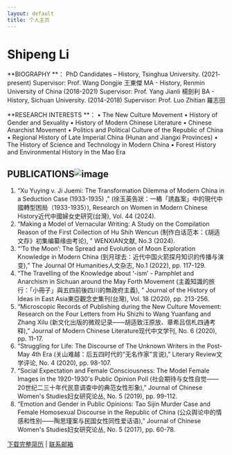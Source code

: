 ```yaml
---
layout: default
title: 个人主页
---
```


# Shipeng Li
**BIOGRAPHY
**：
PhD Candidates – History, Tsinghua University. (2021- present)        Supervisor: Prof. Wang Dongjie 王東傑
MA - History, Renmin University of China (2018-2021)              Supervisor: Prof. Yang Jianli 楊劍利
BA - History, Sichuan University. (2014-2018)                      Supervisor: Prof. Luo Zhitian 羅志田


**RESEARCH INTERESTS
**：
•	The New Culture Movement
•	History of Gender and Sexuality 
•	History of Modern Chinese Literature
•	Chinese Anarchist Movement
•	Politics and Political Culture of the Republic of China
•	Regional History of Late Imperial China (Hunan and Jiangxi Provinces)
•	The History of Science and Technology in Modern China
•	Forest History and Environmental History in the Mao Era


## PUBLICATIONS![image](https://github.com/user-attachments/assets/88a2d886-90ef-4fa2-aee1-0f270a597fd7)
1.	“Xu Yuying v. Ji Juemi: The Transformation Dilemma of Modern China in a Seduction Case (1933-1935) ,” (徐玉英告狀：一樁「誘姦案」中的現代中國轉型困局（1933-1935）), Research on Women in Modern Chinese History近代中國婦女史研究(台灣), Vol. 44 (2024). 
2.	“Making a Model of Vernacular Writing: A Study on the Compilation Reason of the First Collection of Hu Shih Wencun (制作白话范本：《胡适文存》初集编纂缘由考论), ” WENXIAN文献, No.3 (2024). 
3.	“‘To the Moon’: The Spread and Evolution of Moon Exploration Knowledge in Modern China (到月球去：近代中国火箭探月知识的传播与演变),” The Journal Of Humanities人文杂志, No.1 (2022), pp. 117-129. 
4.	“The Travelling of the Knowledge about ‘-ism’ - Pamphlet and Anarchism in Sichuan around the May Forth Movement (主義知識的旅行：「小冊子」與五四前後四川的無政府主義), ” Journal of the History of Ideas in East Asia東亞觀念史集刊(台灣), Vol. 18 (2020), pp. 213-256. 
5.	“Microscopic Records of Publishing during the New Culture Movement: Research on the Four Letters from Hu Shizhi to Wang Yuanfang and Zhang Xilu (新文化出版的微观记录——胡适致汪原放、章希吕信札四通考释),” Journal of Modern Chinese Literature现代中文学刊, No. 6 (2020), pp. 11-17. 
6.	“Struggling for Life: The Discourse of The Unknown Writers in the Post-May 4th Era (关山难越：后五四时代的“无名作家”言说),” Literary Review文学评论, No. 4 (2020), pp. 98-107. 
7.	“Social Expectation and Female Consciousness: The Model Female Images in the 1920-1930's Public Opinion Poll (社会期待与女性自觉——20世纪二三十年代民意调查中的典范女性形象),” Journal of Chinese Women's Studies妇女研究论丛, No. 5 (2019), pp. 99-112. 
8.	“Emotion and Gender in Public Opinions: Tao Sijin Murder Case and Female Homosexual Discourse in the Republic of China (公众舆论中的情感和性别——陶思瑾案与民国女性同性爱话语),” Journal of Chinese Women's Studies妇女研究论丛, No. 5 (2017), pp. 60-78. 


[下载完整简历](/assets/cv.pdf) | [联系邮箱](mailto:lsphistory@163.com![image](https://github.com/user-attachments/assets/38b59733-77a9-49af-b1b0-1e22d07610b2)
)
